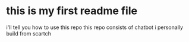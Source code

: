 # this is my first readme file
i'll tell you how to use this repo
this repo consists of chatbot i personally build from scartch
